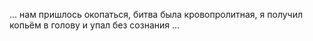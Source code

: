 ... нам пришлось окопаться, битва была кровопролитная, я получил копьём в голову и упал без сознания ...
